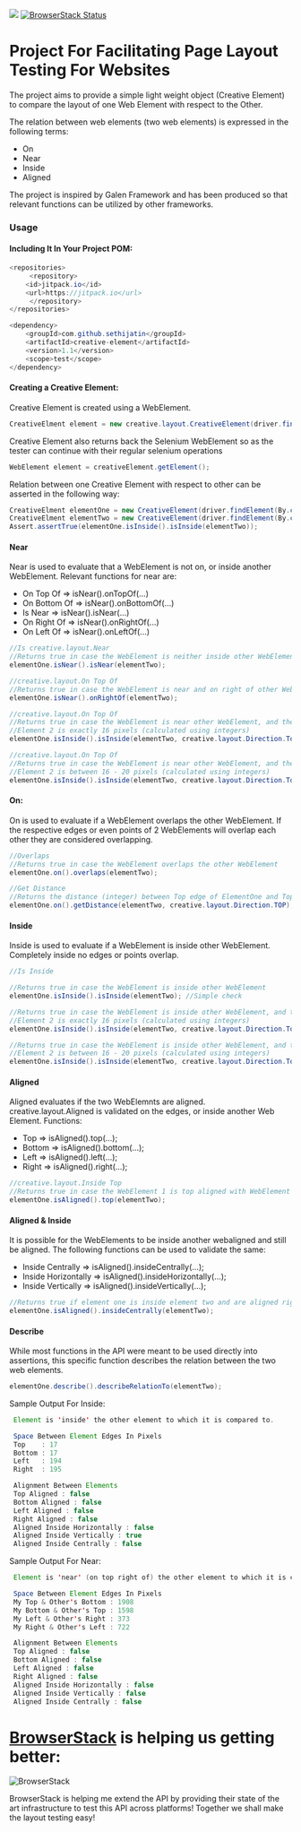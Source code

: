 [![](https://jitpack.io/v/sethijatin/creative-element.svg)](https://jitpack.io/#sethijatin/creative-element) [![BrowserStack Status](https://www.browserstack.com/automate/badge.svg?badge_key=<badge_key>)](https://www.browserstack.com/automate/public-build/<badge_key>)

# Project For Facilitating Page Layout Testing For Websites
The project aims to provide a simple light weight object (Creative Element) to compare the layout of one Web Element with respect to the Other.

The relation between web elements (two web elements) is expressed in the following terms:
* On
* Near
* Inside
* Aligned

The project is inspired by Galen Framework and has been produced so that relevant functions can be utilized by other frameworks.

### Usage

#### Including It In Your Project POM:

```java
<repositories>
     <repository>
	<id>jitpack.io</id>
	<url>https://jitpack.io</url>
     </repository>
</repositories>

<dependency>
    <groupId>com.github.sethijatin</groupId>
    <artifactId>creative-element</artifactId>
    <version>1.1</version>
    <scope>test</scope>
</dependency>
```

#### Creating a Creative Element:

Creative Element is created using a WebElement. 
```java
CreativeElment element = new creative.layout.CreativeElement(driver.findElement(By.cssSelector(...)));
```

Creative Element also returns back the Selenium WebElement so as the tester can continue with their regular selenium operations

```java
WebElement element = creativeElement.getElement();
```

Relation between one Creative Element with respect to other can be asserted in the following way:
```java
CreativeElment elementOne = new CreativeElement(driver.findElement(By.cssSelector(...)));
CreativeElment elementTwo = new CreativeElement(driver.findElement(By.cssSelector(...)));
Assert.assertTrue(elementOne.isInside().isInside(elementTwo));
```

#### Near

Near is used to evaluate that a WebElement is not on, or inside another WebElement. Relevant functions for near are:

* On Top Of => isNear().onTopOf(...)
* On Bottom Of => isNear().onBottomOf(...)
* Is Near => isNear().isNear(...)
* On Right Of => isNear().onRightOf(...)
* On Left Of => isNear().onLeftOf(...)

```java
//Is creative.layout.Near
//Returns true in case the WebElement is neither inside other WebElement, nor on the other WebElement
elementOne.isNear().isNear(elementTwo);

//creative.layout.On Top Of
//Returns true in case the WebElement is near and on right of other WebElement
elementOne.isNear().onRightOf(elementTwo);

//creative.layout.On Top Of
//Returns true in case the WebElement is near other WebElement, and the distance between the Top Edge of Element 1, and Top Edge of
//Element 2 is exactly 16 pixels (calculated using integers)
elementOne.isInside().isInside(elementTwo, creative.layout.Direction.Top, 16);

//creative.layout.On Top Of
//Returns true in case the WebElement is near other WebElement, and the distance between the Top Edge of Element 1, and Top Edge of
//Element 2 is between 16 - 20 pixels (calculated using integers)
elementOne.isInside().isInside(elementTwo, creative.layout.Direction.Top, 16, 20);
```

#### On:

On is used to evaluate if a WebElement overlaps the other WebElement. If the respective edges or even points of 2 WebElements will overlap each other they are considered overlapping.

```java
//Overlaps
//Returns true in case the WebElement overlaps the other WebElement
elementOne.on().overlaps(elementTwo);

//Get Distance
//Returns the distance (integer) between Top edge of ElementOne and Top Edge of ElementTwo
elementOne.on().getDistance(elementTwo, creative.layout.Direction.TOP);
```

#### Inside

Inside is used to evaluate if a WebElement is inside other WebElement. Completely inside no edges or points overlap.


```java
//Is Inside

//Returns true in case the WebElement is inside other WebElement
elementOne.isInside().isInside(elementTwo); //Simple check

//Returns true in case the WebElement is inside other WebElement, and the distance between the Top Edge of Element 1, and Top Edge of
//Element 2 is exactly 16 pixels (calculated using integers)
elementOne.isInside().isInside(elementTwo, creative.layout.Direction.Top, 16);

//Returns true in case the WebElement is inside other WebElement, and the distance between the Top Edge of Element 1, and Top Edge of
//Element 2 is between 16 - 20 pixels (calculated using integers)
elementOne.isInside().isInside(elementTwo, creative.layout.Direction.Top, 16, 20);

```

#### Aligned

Aligned evaluates if the two WebElemnts are aligned. creative.layout.Aligned is validated on the edges, or inside another Web Element. Functions:

* Top => isAligned().top(...); 
* Bottom => isAligned().bottom(...); 
* Left => isAligned().left(...); 
* Right => isAligned().right(...); 

```java
//creative.layout.Inside Top
//Returns true in case the WebElement 1 is top aligned with WebElement 2
elementOne.isAligned().top(elementTwo);
```


#### Aligned & Inside

It is possible for the WebElements to be inside another webaligned and still be aligned. The following functions can be used to validate the same:

* Inside Centrally => isAligned().insideCentrally(...);
* Inside Horizontally => isAligned().insideHorizontally(...);
* Inside Vertically => isAligned().insideVertically(...);


```java
//Returns true if element one is inside element two and are aligned right in the center (vertically & horizontally).
elementOne.isAligned().insideCentrally(elementTwo);
```

#### Describe

While most functions in the API were meant to be used directly into assertions, this specific function describes the relation between the two web elements.

```java
elementOne.describe().describeRelationTo(elementTwo);
```

Sample Output For Inside:

```java
 Element is 'inside' the other element to which it is compared to.

 Space Between Element Edges In Pixels
 Top    : 17
 Bottom : 17
 Left   : 194
 Right  : 195

 Alignment Between Elements
 Top Aligned : false
 Bottom Aligned : false
 Left Aligned : false
 Right Aligned : false
 Aligned Inside Horizontally : false
 Aligned Inside Vertically : true
 Aligned Inside Centrally : false
```

Sample Output For Near:

```java
 Element is 'near' (on top right of) the other element to which it is compared to.

 Space Between Element Edges In Pixels
 My Top & Other's Bottom : 1908
 My Bottom & Other's Top : 1598
 My Left & Other's Right : 373
 My Right & Other's Left : 722

 Alignment Between Elements
 Top Aligned : false
 Bottom Aligned : false
 Left Aligned : false
 Right Aligned : false
 Aligned Inside Horizontally : false
 Aligned Inside Vertically : false
 Aligned Inside Centrally : false
```

# [BrowserStack](https://www.browserstack.com/start) is helping us getting better: 

![BrowserStack](https://p14.zdusercontent.com/attachment/1015988/hxDtNi8gxI27nLO5m43ndVg9N?token=eyJhbGciOiJkaXIiLCJlbmMiOiJBMTI4Q0JDLUhTMjU2In0..ot6K_8FSCBR-oYA2iznsqQ.VStaRsy4BeXxR5LrcUDVZFCQN0226yJK_bkaevuOBLhi78I8jN9FcVRtip7yLpHucBKIlzeChpm9cYpRn5MBRhRunqrzUIu_uh5tfxAcZhIm5eP334OLdqm_H1oqa4V59r284kj0o5rMrRrK_ECz689ovD0HDqM5ms-Z8OgehavA7nh3rAirhbv0lM4AuHdJytyvYTZXN9D0grOb-BtFnMi7Ksm0T8_vKOcokYfBrMafL1N_hyu22Zzoq9Uj2Plfhw3fXyxKVaq7F7nB3NANPQwxh3p3Ntcn7uSqAeRfgBw.5CsEbEljNlc1SmVVlV3r0A)

BrowserStack is helping me extend the API by providing their state of the art infrastructure to test this API across platforms! Together we shall make the layout testing easy!
